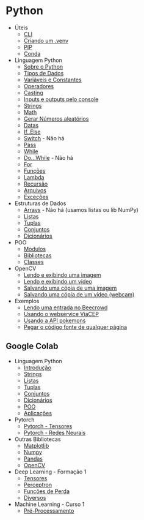 # Python

- Úteis  
    - [CLI](estudos/uteis/linha-comando.md)
    - [Criando um .venv](estudos/uteis/venv.md)
    - [PIP](estudos/uteis/pip.md)
    - [Conda](estudos/uteis/conda.md)
- Linguagem Python
    - [Sobre o Python](estudos/ling-python/about.md)
    - [Tipos de Dados](estudos/ling-python/tipos.md)
    - [Variáveis e Constantes](estudos/ling-python/variaveis-constantes.md)
    - [Operadores](estudos/ling-python/operadores.md)
    - [Casting](estudos/ling-python/casting.md)
    - [Inputs e outputs pelo console](estudos/ling-python/input-output.md)
    - [Strings](estudos/ling-python/strings.md)
    - [Math](estudos/ling-python/math.md)
    - [Gerar Números aleatórios](estudos/ling-python/aleatorios.md)
    - [Datas](estudos/ling-python/datas.md)
    - [If..Else](estudos/ling-python/if-else.md)
    - [Switch](estudos/ling-python/#) - Não há
    - [Pass](estudos/ling-python/pass.md)
    - [While](estudos/ling-python/while.md)
    - [Do...While](estudos/ling-python/#) - Não há
    - [For](estudos/ling-python/for.md)
    - [Funções](estudos/ling-python/funcoes.md)
    - [Lambda](estudos/ling-python/lambda.md)
    - [Recursão](estudos/ling-python/recursao.md)
    - [Arquivos](estudos/ling-python/arquivos.md)
    - [Exceções](estudos/ling-python/excecoes.md)
- Estruturas de Dados
    - [Arrays](estudos/#) - Não há (usamos listas ou lib NumPy)
    - [Listas](estudos/estrut-dados/listas.md)
    - [Tuplas](estudos/estrut-dados/tuplas.md)
    - [Conjuntos](estudos/estrut-dados/conjuntos.md)
    - [Dicionários](estudos/estrut-dados/dicionarios.md)
- POO
    - [Modulos](estudos/poo/modulos.md)
    - [Bibliotecas](estudos/poo/bibliotecas.md)
    - [Classes](estudos/poo/classes.md)
- OpenCV
    - [Lendo e exibindo uma imagem](estudos/bibliotecas/opencv/lendo-exibindo-imagem.md)
    - [Lendo e exibindo um vídeo](estudos/bibliotecas/opencv/lendo-exibindo-video.md)
    - [Salvando uma cópia de uma imagem](estudos/bibliotecas/opencv/salvando-copia-imagem.md)
    - [Salvando uma cópia de um vídeo (webcam)](estudos/bibliotecas/opencv/salvando-copia.video.md)
- Exemplos
    - [Lendo uma entrada no Beecrowd](estudos/exemplos/beecrowd/lendo-entradas.md)    
    - [Usando o webservice ViaCEP](estudos/exemplos/ex-viacep.md)
    - [Usando a API pokemons](estudos/exemplos/ex-pokemon.md)
    - [Pegar o código fonte de qualquer página](estudos/exemplos/ex-source-code.md)     

## Google Colab

- Linguagem Python
    - [Introdução](estudos/google-colab/introducao.ipynb)
    - [Strings](estudos/google-colab/strings.ipynb)
    - [Listas](estudos/google-colab/listas.ipynb)
    - [Tuplas](estudos/google-colab/tuplas.ipynb)
    - [Conjuntos](estudos/google-colab/conjuntos.ipynb)
    - [Dicionários](estudos/google-colab/dicionarios.ipynb)
    - [POO](estudos/google-colab/poo.ipynb)
    - [Aplicações](estudos/google-colab/aplicacoes.ipynb)
- Pytorch
    - [Pytorch - Tensores](estudos/pytorch_tensores.ipynb)
    - [Pytorch - Redes Neurais](estudos/google-colab/pytorch_redes_neurais.ipynb)
- Outras Bibliotecas
    - [Matplotlib](estudos/google-colab/matplotlib.ipynb)
    - [Numpy](estudos/google-colab/numpy.ipynb)
    - [Pandas](estudos/google-colab/pandas.ipynb)
    - [OpenCV](estudos/google-colab/opencv.ipynb)
- Deep Learning - Formação 1
    - [Tensores](estudos/google-colab/formacao_tensores.ipynb)
    - [Perceptron](estudos/google-colab/formacao_perceptron.ipynb)
    - [Funções de Perda](estudos/google-colab/formacao_funcoes_de_perda.ipynb)
    - [Diversos](estudos/google-colab/formacao_pytorch_diversos.ipynb)
- Machine Learning - Curso 1
    - [Pré-Processamento](estudos/google-colab/curso_1_ml_pre_process.ipynb)